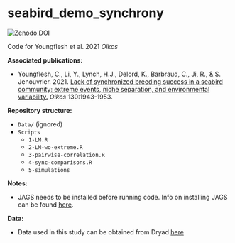 # seabird_demo_synchrony


[![Zenodo DOI](https://zenodo.org/badge/395690817.svg)](https://zenodo.org/badge/latestdoi/395690817)


Code for Youngflesh et al. 2021 *Oikos*

**Associated publications:**
  
  * Youngflesh, C., Li, Y., Lynch, H.J., Delord, K., Barbraud, C., Ji, R., & S. Jenouvrier. 2021. [Lack of synchronized breeding success in a seabird community: extreme events, niche separation, and environmental variability.](https://www.youngfleshlab.com/assets/papers/Youngflesh-et-al-2021-Oikos.pdf) *Oikos* 130:1943-1953.

**Repository structure:**

* `Data/` (ignored)
* `Scripts`
	* `1-LM.R`
  	* `2-LM-wo-extreme.R`
  	* `3-pairwise-correlation.R`
	* `4-sync-comparisons.R`
	* `5-simulations`

**Notes:**
  
* JAGS needs to be installed before running code. Info on installing JAGS can be found [here](http://mcmc-jags.sourceforge.net/).

**Data:**

* Data used in this study can be obtained from Dryad [here](https://doi.org/10.5068/D1KT10)
